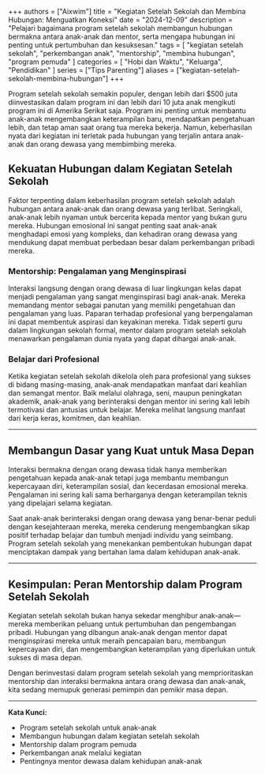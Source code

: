 +++
authors = ["Aixwim"]
title = "Kegiatan Setelah Sekolah dan Membina Hubungan: Menguatkan Koneksi"
date = "2024-12-09"
description = "Pelajari bagaimana program setelah sekolah membangun hubungan bermakna antara anak-anak dan mentor, serta mengapa hubungan ini penting untuk pertumbuhan dan kesuksesan."
tags = [
  "kegiatan setelah sekolah",
  "perkembangan anak",
  "mentorship",
  "membina hubungan",
  "program pemuda"
]
categories = [
  "Hobi dan Waktu",
  "Keluarga",
  "Pendidikan"
]
series = ["Tips Parenting"]
aliases = ["kegiatan-setelah-sekolah-membina-hubungan"]
+++


Program setelah sekolah semakin populer, dengan lebih dari $500 juta diinvestasikan dalam program ini dan lebih dari 10 juta anak mengikuti program ini di Amerika Serikat saja. Program ini penting untuk membantu anak-anak mengembangkan keterampilan baru, mendapatkan pengetahuan lebih, dan tetap aman saat orang tua mereka bekerja. Namun, keberhasilan nyata dari kegiatan ini terletak pada hubungan yang terjalin antara anak-anak dan orang dewasa yang membimbing mereka.

<!--more-->

## Kekuatan Hubungan dalam Kegiatan Setelah Sekolah

Faktor terpenting dalam keberhasilan program setelah sekolah adalah hubungan antara anak-anak dan orang dewasa yang terlibat. Seringkali, anak-anak lebih nyaman untuk bercerita kepada mentor yang bukan guru mereka. Hubungan emosional ini sangat penting saat anak-anak menghadapi emosi yang kompleks, dan kehadiran orang dewasa yang mendukung dapat membuat perbedaan besar dalam perkembangan pribadi mereka.

### Mentorship: Pengalaman yang Menginspirasi

Interaksi langsung dengan orang dewasa di luar lingkungan kelas dapat menjadi pengalaman yang sangat menginspirasi bagi anak-anak. Mereka memandang mentor sebagai panutan yang memiliki pengetahuan dan pengalaman yang luas. Paparan terhadap profesional yang berpengalaman ini dapat membentuk aspirasi dan keyakinan mereka. Tidak seperti guru dalam lingkungan sekolah formal, mentor dalam program setelah sekolah menawarkan pengalaman dunia nyata yang dapat dihargai anak-anak.

### Belajar dari Profesional

Ketika kegiatan setelah sekolah dikelola oleh para profesional yang sukses di bidang masing-masing, anak-anak mendapatkan manfaat dari keahlian dan semangat mentor. Baik melalui olahraga, seni, maupun peningkatan akademik, anak-anak yang berinteraksi dengan mentor ini sering kali lebih termotivasi dan antusias untuk belajar. Mereka melihat langsung manfaat dari kerja keras, komitmen, dan keahlian.

---

## Membangun Dasar yang Kuat untuk Masa Depan

Interaksi bermakna dengan orang dewasa tidak hanya memberikan pengetahuan kepada anak-anak tetapi juga membantu membangun kepercayaan diri, keterampilan sosial, dan kecerdasan emosional mereka. Pengalaman ini sering kali sama berharganya dengan keterampilan teknis yang dipelajari selama kegiatan.

Saat anak-anak berinteraksi dengan orang dewasa yang benar-benar peduli dengan kesejahteraan mereka, mereka cenderung mengembangkan sikap positif terhadap belajar dan tumbuh menjadi individu yang seimbang. Program setelah sekolah yang menekankan pembentukan hubungan dapat menciptakan dampak yang bertahan lama dalam kehidupan anak-anak.

---

## Kesimpulan: Peran Mentorship dalam Program Setelah Sekolah

Kegiatan setelah sekolah bukan hanya sekedar menghibur anak-anak—mereka memberikan peluang untuk pertumbuhan dan pengembangan pribadi. Hubungan yang dibangun anak-anak dengan mentor dapat menginspirasi mereka untuk meraih pencapaian baru, membangun kepercayaan diri, dan mengembangkan keterampilan yang diperlukan untuk sukses di masa depan.

Dengan berinvestasi dalam program setelah sekolah yang memprioritaskan mentorship dan interaksi bermakna antara orang dewasa dan anak-anak, kita sedang memupuk generasi pemimpin dan pemikir masa depan.

---

**Kata Kunci:**
- Program setelah sekolah untuk anak-anak
- Membangun hubungan dalam kegiatan setelah sekolah
- Mentorship dalam program pemuda
- Perkembangan anak melalui kegiatan
- Pentingnya mentor dewasa dalam kehidupan anak-anak
